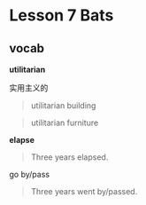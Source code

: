 # Lesson 7 Bats

## vocab

**utilitarian**

实用主义的

>utilitarian building

>utilitarian furniture

**elapse**

>Three years elapsed.

go by/pass

>Three years went by/passed.